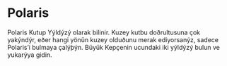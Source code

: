 # Polaris

Polaris Kutup Yýldýzý olarak bilinir. Kuzey kutbu doðrultusuna çok yakýndýr,
eðer hangi yönün kuzey olduðunu merak ediyorsanýz, sadece Polaris’i bulmaya
çalýþýn. Büyük Kepçenin ucundaki iki yýldýzý bulun ve yukarýya gidin.
